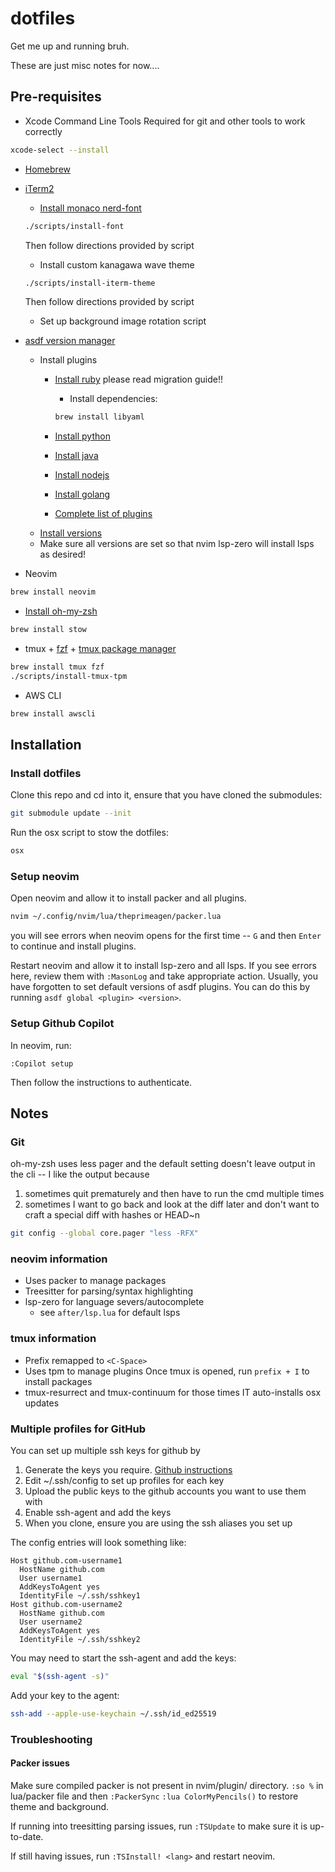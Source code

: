# dotfiles
Get me up and running bruh.

These are just misc notes for now....

## Pre-requisites

* Xcode Command Line Tools
Required for git and other tools to work correctly

```zsh
xcode-select --install
```

* [Homebrew](https://docs.brew.sh/Installation)
* [iTerm2](https://iterm2.com/downloads.html)
    * [Install monaco nerd-font](https://github.com/Karmenzind/monaco-nerd-fonts)

    ```zsh
    ./scripts/install-font
    ```
    Then follow directions provided by script

    * Install custom kanagawa wave theme

    ```zsh
    ./scripts/install-iterm-theme
    ```
    Then follow directions provided by script

    * Set up background image rotation script
* [asdf version manager](https://asdf-vm.com/guide/getting-started.html)
    * Install plugins
        * [Install ruby](https://github.com/asdf-vm/asdf-ruby) please read migration guide!!
            * Install dependencies:

            ```zsh
            brew install libyaml
            ```

        * [Install python](https://github.com/asdf-community/asdf-python)
        * [Install java](https://github.com/halcyon/asdf-java)
        * [Install nodejs](https://github.com/asdf-vm/asdf-nodejs)
        * [Install golang](https://github.com/asdf-community/asdf-golang)
        * [Complete list of plugins](https://github.com/asdf-vm/asdf-plugins?tab=readme-ov-file)
    * [Install versions](https://asdf-vm.com/manage/versions.html)
    * Make sure all versions are set so that nvim lsp-zero will install lsps as desired!

* Neovim

```zsh
brew install neovim
```

* [Install oh-my-zsh](https://ohmyz.sh/#install)

```zsh
brew install stow
```

* tmux + [fzf](https://github.com/junegunn/fzf) + [tmux package manager](https://github.com/tmux-plugins/tpm)

```zsh
brew install tmux fzf
./scripts/install-tmux-tpm
```

* AWS CLI

```zsh
brew install awscli
```

## Installation

### Install dotfiles

Clone this repo and cd into it, ensure that you have cloned the submodules:

```zsh
git submodule update --init
```

Run the osx script to stow the dotfiles:

```zsh
osx
```

### Setup neovim
Open neovim and allow it to install packer and all plugins.

```zsh
nvim ~/.config/nvim/lua/theprimeagen/packer.lua
```
you will see errors when neovim opens for the first time -- `G` and then `Enter` to continue and install plugins.

Restart neovim and allow it to install lsp-zero and all lsps. If you see errors here, review them with `:MasonLog` and take appropriate action.
Usually, you have forgotten to set default versions of asdf plugins. You can do this by running `asdf global <plugin> <version>`.

### Setup Github Copilot
In neovim, run:

```
:Copilot setup
```

Then follow the instructions to authenticate.

## Notes

### Git

oh-my-zsh uses less pager and the default setting doesn't leave output in the cli -- I like the output because
1. sometimes quit prematurely and then have to run the cmd multiple times
2. sometimes I want to go back and look at the diff later and don't want to craft a special diff with hashes or HEAD~n

```zsh
git config --global core.pager "less -RFX"
```

### neovim information

- Uses packer to manage packages
- Treesitter for parsing/syntax highlighting
- lsp-zero for language severs/autocomplete
    - see `after/lsp.lua` for default lsps

### tmux information

- Prefix remapped to `<C-Space>`
- Uses tpm to manage plugins
Once tmux is opened, run `prefix + I` to install packages
- tmux-resurrect and tmux-continuum for those times IT auto-installs osx updates

### Multiple profiles for GitHub

You can set up multiple ssh keys for github by
1. Generate the keys you require. [Github instructions](https://docs.github.com/en/authentication/connecting-to-github-with-ssh/generating-a-new-ssh-key-and-adding-it-to-the-ssh-agent)
2. Edit ~/.ssh/config to set up profiles for each key
3. Upload the public keys to the github accounts you want to use them with
4. Enable ssh-agent and add the keys
5. When you clone, ensure you are using the ssh aliases you set up

The config entries will look something like:
```
Host github.com-username1
  HostName github.com
  User username1
  AddKeysToAgent yes
  IdentityFile ~/.ssh/sshkey1
Host github.com-username2
  HostName github.com
  User username2
  AddKeysToAgent yes
  IdentityFile ~/.ssh/sshkey2
```

You may need to start the ssh-agent and add the keys:
```zsh
eval "$(ssh-agent -s)"
```

Add your key to the agent:
```zsh
ssh-add --apple-use-keychain ~/.ssh/id_ed25519
```

### Troubleshooting

#### Packer issues

Make sure compiled packer is not present in nvim/plugin/ directory.
`:so %` in lua/packer file and then `:PackerSync`
`:lua ColorMyPencils()` to restore theme and background.

If running into treesitting parsing issues, run `:TSUpdate` to make sure it is up-to-date.

If still having issues, run `:TSInstall! <lang>` and restart neovim.

